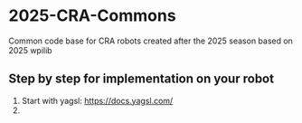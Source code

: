 # 2025-CRA-Commons
Common code base for CRA robots created after the 2025 season based on 2025 wpilib

## Step by step for implementation on your robot

1. Start with yagsl: https://docs.yagsl.com/
2. 

